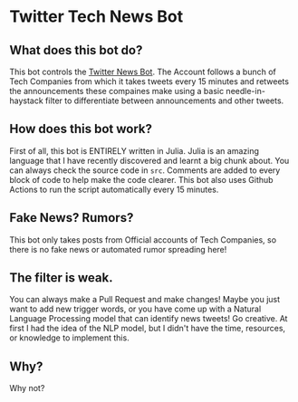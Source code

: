 # Twitter Tech News Bot
 
## What does this bot do?
This bot controls the [Twitter News Bot](https://twitter.com/TechNewsBot1). The Account follows a bunch of Tech Companies from which it takes tweets every 15 minutes and retweets the announcements these compaines make using a basic needle-in-haystack filter to differentiate between announcements and other tweets.

## How does this bot work?
First of all, this bot is ENTIRELY written in Julia. Julia is an amazing language that I have recently discovered and learnt a big chunk about. You can always check the source code in `src`. Comments are added to every block of code to help make the code clearer. This bot also uses Github Actions to run the script automatically every 15 minutes.

## Fake News? Rumors?
This bot only takes posts from Official accounts of Tech Companies, so there is no fake news or automated rumor spreading here!

## The filter is weak.
You can always make a Pull Request and make changes! Maybe you just want to add new trigger words, or you have come up with a Natural Language Processing model that can identify news tweets! Go creative. At first I had the idea of the NLP model, but I didn't have the time, resources, or knowledge to implement this.

## Why?
Why not?
